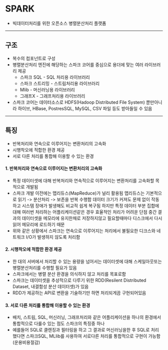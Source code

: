 # SPARK

- 빅데이터처리를 위한 오픈소스 병렬분산처리 플랫폼

-----

## 구조

- 복수의 컴포넌트로 구성
- 병렬분산처리 엔진에 해당하는 스파크 코어를 중심으로 용더에 맞는 여러 라이브러리 제공
  - 스파크 SQL - SQL 처리용 라이브러리
  - 스파크 스트리밍 - 스트림처리용  라이브러리
  - Mlib - 머신러닝용  라이브러리
  - 그래프X - 그래프처리용  라이브러리
- 스파크 코어는 데이터소스로 HDFS(Hadoop Distributed File System) 뿐만아니라 하이브, HBase, PostresSQL, MySQL, CSV 파일 등도 받아들일 수 있음

-----------

## 특징

- 반복처리와 연속으로 이루어지는 변환처리의 고속화
- 시행착오에 적합한 환경 제공
- 서로 다른 처리를 통합해 이용할 수 있는 환경

#### 1. 반복처리와 연속으로 이루어지는 변환처리의 고속화

- 특정 데이터셋에 대해 반복처리와 연속적으로 이루어지는 변환처리를 고속화할 목적으로 개발됨
- 스파크 개발 이전에는 맵리듀스(MapReduce)가 널리 활용됨
  맵리듀스는 기본적으로 읽기 -> 분산처리 -> 보존을 반복 수행함
  데이터 크기가 커져도 문제 없이 작동하고 시스템 장애가 발생해도 비교적 쉽게 복구됨
  하지만 특정 데이터 부분 집합에 대해 여러번 처리하는 어플리케이션같은 경우 효율적인 처리가 어려운 단점
  중간 결과의 데이터셋을 메모리에 유지한채로 저장하지않고 필요할때마다 디스크에서 다시 읽어 메모리에 로드하기 때문
- 위와 같은 상황에서 스파크는 연속으로 이루어지는 처리에서 불필요한 디크스와 네트워크 I/O가 발생하지 않도록 처리함

#### 2. 시행착오에 적합한 환경 제공

- 한 대의 서버에서 처리할 수 있는 용량을 넘어서는 데이터셋에 대해 스케일아웃또는 병렬분산처리를 수행할 필요가 있음
- 스파크에서는 병렬 분산 환경을 의식하지 않고 처리를 목표로함
- 스파크는 데이터셋을 추상적으로 다루기 위한 RDD(Resilent Distributed Dataset, 내결함성 분산 데이터셋)가 있음
- RDD가 제공하는 API로 변환을 기술하기만 하면 처리되게끔 구현되어있음

#### 3. 서로 다른 처리를 통합해 이용할 수 있는 환경

- 배치, 스트림, SQL, 머신러닝, 그래프처리와 같은 어플리케이션을 하나의 환경에서 통합적으로 다룰수 있는 점도 스파크의 특징중 하나
- 예를들어 SQL로 클렌징과 필터링을 하고 그 결과로 머신러닝을한 후 SQL로 처리 했다면
  스파크SQL, MLlib를 사용하여 서로다른 처리를 통합적으로 구현이 가능함(운용비용절감)